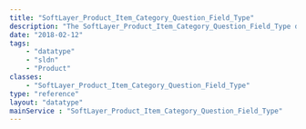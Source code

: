 ```yaml
---
title: "SoftLayer_Product_Item_Category_Question_Field_Type"
description: "The SoftLayer_Product_Item_Category_Question_Field_Type data type represents the recommended type of field that should be rendered on an HTML form. "
date: "2018-02-12"
tags:
    - "datatype"
    - "sldn"
    - "Product"
classes:
    - "SoftLayer_Product_Item_Category_Question_Field_Type"
type: "reference"
layout: "datatype"
mainService : "SoftLayer_Product_Item_Category_Question_Field_Type"
---
```


